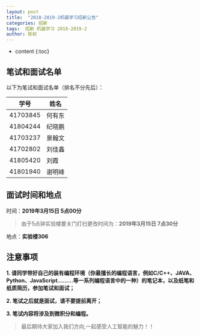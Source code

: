 ```yaml
---
layout: post
title:  "2018-2019-2机器学习招新公告"
categories: 招新
tags:  招新 机器学习 2018-2019-2
author: 陈权
---
```


* content
{:toc}
## 笔试和面试名单

以下为笔试和面试名单（排名不分先后）：

|学号|姓名|
|---|---|
|41703845|何有东|
|41804244|纪晓鹏|
|41703237|景翰文|
|41702802|刘佳鑫|
|41805420|刘霞|
|41801940|谢明峰|




## 面试时间和地点

时间：**2019年3月15日 5点00分**

>由于5点钟实验楼要关门打扫更改时间为：**2019年3月15日 7点30分**

地点：**实验楼306**



## 注意事项

**1. 请同学带好自己的装有编程环境（你最擅长的编程语言，例如C/C++、JAVA、Python、JavaScript.........等一系列编程语言中的一种）的笔记本，以及纸笔和纸质简历，参加笔试和面试；**

**2. 笔试之后就是面试，请不要提前离开；**

**3. 笔试内容将涉及到微积分和编程。**


<!--
## 笔试和面试通过名单

- **严为**
- **雷林鑫** 
- **张朗**
- **伍佳伟**
- **韩嘉伟**

*以上为通过名单，没有通过的同学希望努力提升自己的基础知识，谢谢参与。*

**PS:笔试的题目和答案将会在近期公布，有兴趣的同学可以关注。**
-->
>  最后期待大家加入我们方向,一起感受人工智能的魅力！！
